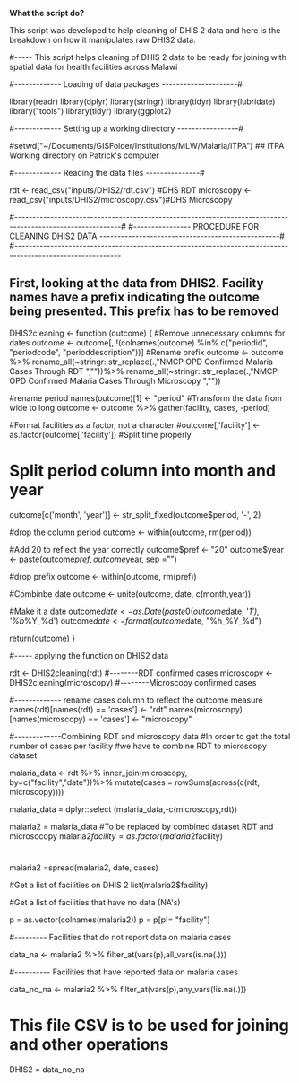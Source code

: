 **What the script do?**

This script was developed to help cleaning of DHIS 2 data and here is the breakdown on how it manipulates raw DHIS2 data.

#----- This script helps cleaning of DHIS 2 data to be ready for joining with spatial data for health facilities across Malawi 

#-------------      Loading of data packages   ---------------------#

library(readr)
library(dplyr)
library(stringr)
library(tidyr)
library(lubridate)
library("tools")
library(tidyr)
library(ggplot2)

#-------------      Setting up a working directory -----------------#

#setwd("~/Documents/GISFolder/Institutions/MLW/Malaria/iTPA") ## iTPA Working directory on Patrick's computer

#-------------        Reading the data files         ---------------#

rdt <- read_csv("inputs/DHIS2/rdt.csv") #DHS RDT 
microscopy <- read_csv("inputs/DHIS2/microscopy.csv")#DHS Microscopy

#-----------------------------------------------------------------------------------------------------------#
#----------------     PROCEDURE FOR CLEANING DHIS2 DATA   --------------------------------------------------#
#-----------------------------------------------------------------------------------------------------------

## First, looking at the data from DHIS2. Facility names have a prefix indicating the outcome being presented. This prefix has to be removed 


DHIS2cleaning <- function (outcome) {
  #Remove unnecessary columns for dates
  outcome <- outcome[, !(colnames(outcome) %in% c("periodid", "periodcode", "perioddescription"))]
  #Rename prefix
  outcome <- outcome %>% 
    rename_all(~stringr::str_replace(.,"NMCP OPD Confirmed Malaria Cases Through RDT ",""))%>%
    rename_all(~stringr::str_replace(.,"NMCP OPD Confirmed Malaria Cases Through Microscopy ",""))
  
  #rename period
  names(outcome)[1] <- "period"
  #Transform the data from wide to long
  outcome <- outcome %>% gather(facility, cases, -period)
  
  #Format facilities as a factor, not a character
  #outcome[,'facility'] <- as.factor(outcome[,'facility'])
  #Split time properly
  
  # Split period column into month and year
  outcome[c('month', 'year')] <- str_split_fixed(outcome$period, '-', 2)
  
  #drop the column period
  outcome <- within(outcome, rm(period))
  
  #Add 20 to reflect the year correctly
  outcome$pref <- "20"
  outcome$year <- paste(outcome$pref, outcome$year, sep ="")
  
  #drop prefix
  outcome <- within(outcome, rm(pref))
  
  #Combinbe date 
  outcome <- unite(outcome, date, c(month,year))
  
  #Make it a date
  outcome$date <- as.Date(paste0(outcome$date, '_1'), '%b_%Y_%d')
  outcome$date <-format(outcome$date, "%h_%Y_%d")
  
  return(outcome)
}

#----- applying the function on DHIS2 data

rdt <- DHIS2cleaning(rdt)  #--------RDT confirmed cases
microscopy <- DHIS2cleaning(microscopy)  #--------Microscopy confirmed cases

#------------- rename cases column to reflect the outcome measure
names(rdt)[names(rdt) == 'cases'] <- "rdt"
names(microscopy)[names(microscopy) == 'cases'] <- "microscopy"

#-------------Combining RDT and microscopy data
#In order to get the total number of cases per facility 
#we have to combine RDT to microscopy dataset

malaria_data <- rdt %>%
  inner_join(microscopy, by=c("facility","date"))%>%
  mutate(cases = rowSums(across(c(rdt, microscopy)))) 

malaria_data = dplyr::select (malaria_data,-c(microscopy,rdt))

malaria2 = malaria_data #To be replaced by combined dataset RDT and microsocopy
malaria2$facility=as.factor(malaria2$facility)
#
malaria2 =spread(malaria2, date, cases)

#Get a list of facilities on DHIS 2
list(malaria2$facility)

#Get a list of facilities that have no data (NA's)

p = as.vector(colnames(malaria2))
p = p[p!= "facility"]

#--------- Facilities that do not report data on malaria cases

data_na <- malaria2 %>% 
  filter_at(vars(p),all_vars(is.na(.)))

#---------- Facilities that have reported data on malaria cases

data_no_na <- malaria2 %>% 
  filter_at(vars(p),any_vars(!is.na(.)))

# This file CSV is to be used for joining and other operations
DHIS2  = data_no_na



